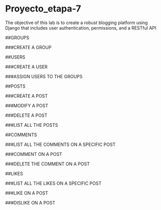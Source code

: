 # Proyecto_etapa-7
The objective of this lab is to create a robust blogging platform using Django that includes user authentication, permissions, and a RESTful API


##GROUPS 

###CREATE A GROUP

##USERS


###CREATE A USER

###ASSIGN USERS TO THE GROUPS 

##POSTS

###CREATE A POST

###MODIFY A POST

###DELETE A POST

###LIST ALL THE POSTS

##COMMENTS

###LIST ALL THE COMMENTS ON A SPECIFIC POST

###COMMENT ON A POST

###DELETE THE COMMENT ON A POST


##LIKES


###LIST ALL THE LIKES ON A SPECIFIC POST

###LIKE ON A POST

###DISLIKE ON A POST




